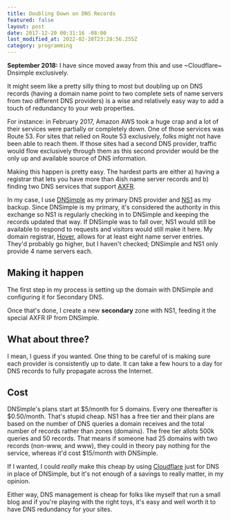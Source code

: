 ```yaml
---
title: Doubling Down on DNS Records
featured: false
layout: post
date: 2017-12-20 00:31:16 -08:00
last_modified_at: 2022-02-28T23:28:56.255Z
category: programming
---
```


 **September 2018:** I have since moved away from this and use ~Cloudflare~ Dnsimple exclusively. 

It might seem like a pretty silly thing to most but doubling up on DNS records (having a domain name point to two complete sets of name servers from two different DNS providers) is a wise and relatively easy way to add a touch of redundancy to your web properties.

For instance: in February 2017, Amazon AWS took a huge crap and a lot of their services were partially or completely down. One of those services was Route 53. For sites that relied on Route 53 exclusively, folks might not have been able to reach them. If those sites had a second DNS provider, traffic would flow exclusively through them as this second provider would be the only up and available source of DNS information.

Making this happen is pretty easy. The hardest parts are either a) having a registrar that lets you have more than 4ish name server records and b) finding two DNS services that support [AXFR](https://en.wikipedia.org/wiki/DNS_zone_transfer).

In my case, I use [DNSimple](https://dnsimple.com) as my primary DNS provider and [NS1](https://ns1.com) as my backup. Since DNSimple is my primary, it's considered the authority in this exchange so NS1 is regularly checking in to DNSimple and keeping the records updated that way. If DNSimple was to fall over, NS1 would still be available to respond to requests and visitors would still make it here. My domain registrar, [Hover](https://hover.com/mZdZcsHw), allows for at least eight name server entries. They'd probably go higher, but I haven't checked; DNSimple and NS1 only provide 4 name servers each.

## Making it happen

The first step in my process is setting up the domain with DNSimple and configuring it for Secondary DNS.

Once that's done, I create a new **secondary** zone with NS1, feeding it the special AXFR IP from DNSimple.

## What about three?

I mean, I guess if you wanted. One thing to be careful of is making sure each provider is consistently up to date. It can take a few hours to a day for DNS records to fully propagate across the Internet.

## Cost

DNSimple's plans start at $5/month for 5 domains. Every one thereafter is $0.50/month. That's stupid cheap. NS1 has a free tier and their plans are based on the number of DNS queries a domain receives and the total number of records rather than zones (domains). The free tier allots 500k queries and 50 records. That means if someone had 25 domains with two records (non-www, and www), they could in theory pay nothing for the service, whereas it'd cost $15/month with DNSimple.

If I wanted, I could _really_ make this cheap by using [Cloudflare](https://cloudflare.com) just for DNS in place of DNSimple, but it's not enough of a savings to really matter, in my opinion.

Either way, DNS management is cheap for folks like myself that run a small blog and if you're playing with the right toys, it's easy and well worth it to have DNS redundancy for your sites.

